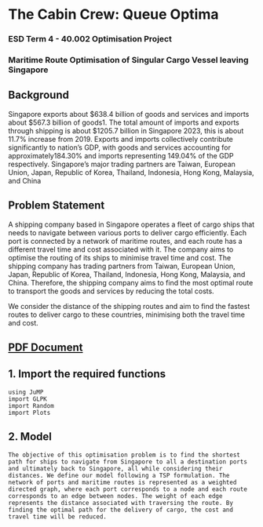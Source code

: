 # The Cabin Crew: Queue Optima

### ESD Term 4 - 40.002 Optimisation Project

### Maritime Route Optimisation of Singular Cargo Vessel leaving Singapore

## Background
Singapore exports about $638.4 billion of goods and services and imports about $567.3 billion of goods1. The total amount of imports and exports through shipping is about $1205.7 billion in Singapore 2023, this is about 11.7% increase from 2019. Exports and imports collectively contribute significantly to nation’s GDP, with goods and services accounting for approximately184.30% and imports representing 149.04% of the GDP respectively.
Singapore’s major trading partners are Taiwan, European Union, Japan, Republic of Korea, Thailand, Indonesia, Hong Kong, Malaysia, and China


## Problem Statement
A shipping company based in Singapore operates a fleet of cargo ships that needs to navigate between various ports to deliver cargo efficiently. Each port is connected by a network of maritime routes, and each route has a different travel time and cost associated with it. The company aims to optimise the routing of its ships to minimise travel time and cost. The shipping company has trading partners from Taiwan, European Union, Japan, Republic of Korea, Thailand, Indonesia, Hong Kong, Malaysia, and China. Therefore, the shipping company aims to find the most optimal route to transport the goods and services by reducing the total costs.

We consider the distance of the shipping routes and aim to find the fastest routes to deliver cargo to these countries, minimising both the travel time and cost.


## [PDF Document](40.002%20Optimisation.pdf)

## 1. Import the required functions
```
using JuMP
import GLPK
import Random
import Plots
```

## 2. Model
```
The objective of this optimisation problem is to find the shortest path for ships to navigate from Singapore to all a destination ports and ultimately back to Singapore, all while considering their distances. We define our model following a TSP formulation. The network of ports and maritime routes is represented as a weighted directed graph, where each port corresponds to a node and each route corresponds to an edge between nodes. The weight of each edge represents the distance associated with traversing the route. By finding the optimal path for the delivery of cargo, the cost and travel time will be reduced.
```